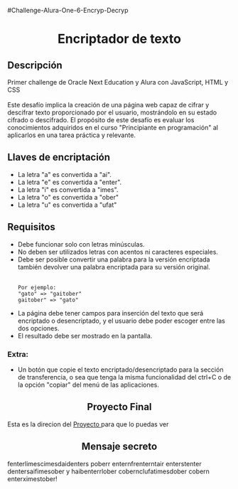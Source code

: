 #Challenge-Alura-One-6-Encryp-Decryp
<h1 align="center">
    Encriptador de texto
</h1>
<h2>
    Descripción
</h2>
<p>
    Primer challenge de Oracle Next Education y Alura con JavaScript, HTML y CSS <br><br>
    Este desafío implica la creación de una página web capaz de cifrar y descifrar texto proporcionado por el usuario, mostrándolo en su estado cifrado o descifrado. El propósito de este desafío es evaluar los conocimientos adquiridos en el curso "Principiante en programación" al aplicarlos en una tarea práctica y relevante.
</p>
<h2>
    Llaves de encriptación
</h2>
<ul>
    <li>La letra "a" es convertida a "ai".</li>
    <li>La letra "e" es convertida a "enter".</li>
    <li>La letra "i" es convertida a "imes".</li>
    <li>La letra "o" es convertida a "ober"</li>
    <li>La letra "u" es convertida a "ufat"</li>
</ul>
<h2>
    Requisitos
</h2>
<ul>
    <li>Debe funcionar solo con letras minúsculas.</li>
    <li>No deben ser utilizados letras con acentos ni caracteres especiales.</li>
    <li>Debe ser posible convertir una palabra para la versión encriptada también devolver una palabra encriptada para su versión original.</li><br>

    Por ejemplo:
    "gato" => "gaitober"
    gaitober" => "gato"

<li>La página debe tener campos para inserción del texto que será encriptado o desencriptado, y el usuario debe poder escoger entre las dos opciones.</li>
    <li>El resultado debe ser mostrado en la pantalla.</li>
</ul>
<h3>
    Extra:
</h3>
<ul>
    <li>Un botón que copie el texto encriptado/desencriptado para la sección de transferencia, o sea que tenga la misma funcionalidad del ctrl+C o de la opción "copiar" del menú de las aplicaciones.</li>
</ul>
<h2 align="center">
    Proyecto Final
</h2>
<p>
    Esta es la direcion del <a href="https://ioha98.github.io/Challenge-Alura-One-6-Encryp-Decryp/"> Proyecto </a>para que lo puedas ver
</p>
<h2 align="center">
    Mensaje secreto
</h2>
<p>
    fenterlimescimesdaidenters poberr enternfrenterntair enterstenter dentersaifimesober y haibenterrlober cobernclufatimesdober cobern enterximestober!
</p>

